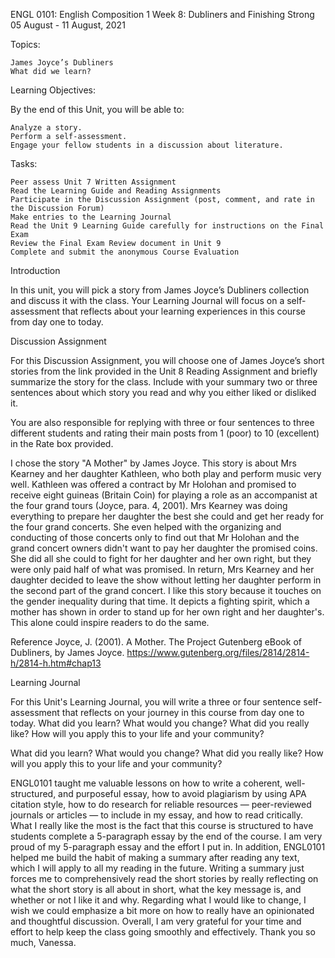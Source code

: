 ENGL 0101: English Composition 1
Week 8: Dubliners and Finishing Strong
05 August - 11 August, 2021

Topics:

    James Joyce’s Dubliners
    What did we learn?

Learning Objectives:

By the end of this Unit, you will be able to:

    Analyze a story.
    Perform a self-assessment.
    Engage your fellow students in a discussion about literature.

Tasks:

    Peer assess Unit 7 Written Assignment
    Read the Learning Guide and Reading Assignments
    Participate in the Discussion Assignment (post, comment, and rate in the Discussion Forum)
    Make entries to the Learning Journal
    Read the Unit 9 Learning Guide carefully for instructions on the Final Exam
    Review the Final Exam Review document in Unit 9
    Complete and submit the anonymous Course Evaluation


Introduction


In this unit, you will pick a story from James Joyce’s Dubliners collection and discuss it with the class.  Your Learning Journal will focus on a self-assessment that reflects about your learning experiences in this course from day one to today.


Discussion Assignment


For this Discussion Assignment, you will choose one of James Joyce’s short stories from the link provided in the Unit 8 Reading Assignment and briefly summarize the story for the class. Include with your summary two or three sentences about which story you read and why you either liked or disliked it.

You are also responsible for replying with three or four sentences to three different students and rating their main posts from 1 (poor) to 10 (excellent) in the Rate box provided.


I chose the story "A Mother" by James Joyce. This story is about Mrs Kearney and her daughter Kathleen, who both play and perform music very well. Kathleen was offered a contract by Mr Holohan and promised to receive eight guineas (Britain Coin) for playing a role as an accompanist at the four grand tours (Joyce, para. 4, 2001). Mrs Kearney was doing everything to prepare her daughter the best she could and get her ready for the four grand concerts. She even helped with the organizing and conducting of those concerts only to find out that Mr Holohan and the grand concert owners didn't want to pay her daughter the promised coins. She did all she could to fight for her daughter and her own right, but they were only paid half of what was promised. In return, Mrs Kearney and her daughter decided to leave the show without letting her daughter perform in the second part of the grand concert. I like this story because it touches on the gender inequality during that time. It depicts a fighting spirit, which a mother has shown in order to stand up for her own right and her daughter's. This alone could inspire readers to do the same.   

Reference
Joyce, J. (2001). A Mother. The Project Gutenberg eBook of Dubliners, by James Joyce. https://www.gutenberg.org/files/2814/2814-h/2814-h.htm#chap13

Learning Journal 


For this Unit's Learning Journal, you will write a three or four sentence self-assessment that reflects on your journey in this course from day one to today. What did you learn? What would you change? What did you really like? How will you apply this to your life and your community?

What did you learn? What would you change? What did you really like? How will you apply this to your life and your community?

ENGL0101 taught me valuable lessons on how to write a coherent, well-structured, and purposeful essay, how to avoid plagiarism by using APA citation style, how to do research for reliable resources — peer-reviewed journals or articles — to include in my essay, and how to read critically. What I really like the most is the fact that this course is structured to have students complete a 5-paragraph essay by the end of the course. I am very proud of my 5-paragraph essay and the effort I put in. In addition, ENGL0101 helped me build the habit of making a summary after reading any text, which I will apply to all my reading in the future. Writing a summary just forces me to comprehensively read the short stories by really reflecting on what the short story is all about in short, what the key message is, and whether or not I like it and why. Regarding what I would like to change, I wish we could emphasize a bit more on how to really have an opinionated and thoughtful discussion. Overall, I am very grateful for your time and effort to help keep the class going smoothly and effectively. Thank you so much, Vanessa.  